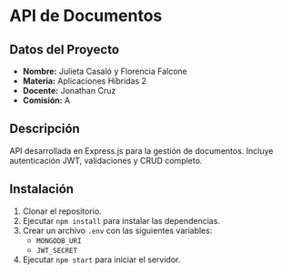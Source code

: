 # API de Documentos

## Datos del Proyecto
- **Nombre:** Julieta Casaló y Florencia Falcone
- **Materia:** Aplicaciones Híbridas 2
- **Docente:** Jonathan Cruz
- **Comisión:** A

## Descripción
API desarrollada en Express.js para la gestión de documentos. Incluye autenticación JWT, validaciones y CRUD completo.

## Instalación
1. Clonar el repositorio.
2. Ejecutar `npm install` para instalar las dependencias.
3. Crear un archivo `.env` con las siguientes variables:
   - `MONGODB_URI`
   - `JWT_SECRET`
4. Ejecutar `npm start` para iniciar el servidor.
